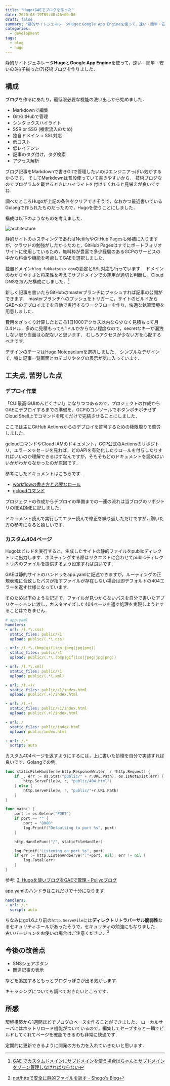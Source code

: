 ```yaml
---
title: "Hugo+GAEでブログを作った"
date: 2020-08-19T09:48:26+09:00
draft: false
summary: "静的サイトジェネレータHugoとGoogle App Engineを使って，速い・簡単・安いの3拍子揃った(?)技術ブログを作りました．"
categories:
  - development
tags:
  - blog
  - hugo
---
```


静的サイトジェネレータ**Hugo**と**Google App Engine**を使って，速い・簡単・安いの3拍子揃った(?)技術ブログを作りました．

## 構成
ブログを作るにあたり，最低限必要な機能の洗い出しから始めました．
- Markdownで編集
- Git/GitHubで管理
- シンタックスハイライト
- SSR or SSG (検索流入のため)
- 独自ドメイン + SSL対応
- 低コスト
- 低レイテンシ
- 記事のタグ付け，タグ検索
- アクセス解析

ブログ記事をMarkdownで書きGitで管理したいのはエンジニアっぽい気がするからです．
そしてMarkdownは普段使っていて書きやすいから．
技術ブログなのでプログラムを載せるときにハイライトを付けてくれると見栄えが良いですね．

調べたところHugoが上記の条件をクリアできそうで，なおかつ最近書いているGolangで作られたものだったので，Hugoを使うことにしました．

構成は以下のようなものを考えました．

![architecture](architecture.png)

静的サイトのホスティングであればNetlifyやGitHub Pagesも候補に入りますが，クラウドの勉強がしたかったのと，GitHub Pagesはすでにポートフォリオサイトに使用しているため，無料枠が豊富で多少経験のあるGCPのサービスの中から料金や機能を考慮してGAEを選択しました．

独自ドメイン`blog.fukkatsuso.com`の設定とSSL対応も行っています．
ドメインのわかりやすさと将来性を考えてサブドメインでの運用が適切と判断し，Cloud DNSを挟んだ構成にしました．[^subdomain]
[^subdomain]: [GAE でカスタムドメインにサブドメインを使う場合はちゃんとサブドメインをゾーン管理しなければならない](https://blog.kakakikikeke.com/2019/02/how-to-set-custom-domain-on-gae.html)

新しく記事を書いたらGitHubのmasterブランチにプッシュすれば記事の公開ができます．
masterブランチへのプッシュをトリガーに，サイトのビルドからGAEへのデプロイまでを自動で実行するワークフローを作り，快適な執筆環境を用意しました．

費用をざっくり計算したところ1日1000アクセス以内なら少なく見積もって月0.4ドル，多めに見積もっても1ドルかからない程度なので，secretなキーが漏洩しない限り当面は心配ないと思います．
むしろアクセスが少ない方を心配するべきです．

デザインのテーマは[Hugo Notepadium](https://themes.gohugo.io/hugo-notepadium/)を選択しました．
シンプルなデザインで，特に記事一覧画面とカテゴリやタグの表示が気に入っています．

## 工夫点, 苦労した点
### デプロイ作業
「CUI最高!GUIめんどくさい!」になりつつあるので，プロジェクトの作成からGAEにデプロイするまでの準備を，GCPのコンソールでボタンポチポチせずCloud Shell上でコマンドを叩くだけで完結させることにしました．

ここでは主にGitHub Actionsからのデプロイを許可するための権限周りで苦労しました．

gcloudコマンドやCloud IAMのドキュメント，GCP公式のActionsのリポジトリ，エラーメッセージを見れば，どのAPIを有効化したりロールを付与したりすればいいのか理解できるはずなんですが，そもそもどのドキュメントを読めばいいかがわからなかったのが原因です．

参考にしたドキュメントはこちらです．
- [workflowの書き方と必要なロール](https://github.com/GoogleCloudPlatform/github-actions/tree/master/appengine-deploy)
- [gcloudコマンド](https://cloud.google.com/sdk/gcloud/reference?hl=ja)

プロジェクトの作成からデプロイの準備までの一連の流れは当ブログのリポジトリの[README](https://github.com/Fukkatsuso/blog/blob/master/README.md)に記しました．

ドキュメント読んで実行してエラー読んで修正を繰り返しただけですが，躓いた方の参考になると嬉しいです．

### カスタム404ページ
Hugoはビルドを実行すると，生成したサイトの静的ファイルをpublicディレクトリに出力します．ホスティングする際はリクエストに合わせてpublicディレクトリ内のファイルを提供するよう設定すれば良いです．

GAEは静的サイトのハンドラをapp.yamlに記述できますが，ルーティングの正規表現に合致したパスが指すファイルが存在しない場合は即デフォルトの404エラーを返す仕様になっています．

そのため以下のような記述で，ファイルが見つからないパスを自分で書いたアプリケーションに渡し，カスタマイズした404ページを返す処理を実現しようとすることはできません．
```yaml
# app.yaml
handlers:
- url: /(.*\.css)
  static_files: public/\1
  upload: public/(.*\.css)

- url: /(.*\.(bmp|gif|ico|jpeg|jpg|png))
  static_files: public/\1
  upload: public/(.*\.(bmp|gif|ico|jpeg|jpg|png))

- url: /(.*\.xml)
  static_files: public/\1
  upload: public/(.*\.xml)

- url: /(.+)/
  static_files: public/\1/index.html
  upload: public/(.+)/index.html

- url: /(.+)
  static_files: public/\1/index.html
  upload: public/(.+)/index.html

- url: /
  static_files: public/index.html
  upload: public/index.html 

- url: /.*
  script: auto
```

カスタム404ページを返すようにするには，上に書いた処理を自分で実装すれば良いです．Golangでの例:
```go
func staticFileHandler(w http.ResponseWriter, r *http.Request) {
	if _, err := os.Stat("public/" + r.URL.Path); os.IsNotExist(err) {
		http.ServeFile(w, r, "public/404.html")
	} else {
		http.ServeFile(w, r, "public/"+r.URL.Path)
	}
}

func main() {
	port := os.Getenv("PORT")
	if port == "" {
		port = "8080"
		log.Printf("Defaulting to port %s", port)
	}

	http.HandleFunc("/", staticFileHandler)

	log.Printf("Listening on port %s", port)
	if err := http.ListenAndServe(":"+port, nil); err != nil {
		log.Fatal(err)
	}
}
```
参考: [3. Hugoを使いブログをGAEで管理 - Puliyoブログ](https://blog.puliyo.com/jp/posts/hugo-on-gae-3/)

app.yamlのハンドラはこれだけで十分になります．
```yaml
handlers:
- url: /.*
  script: auto
```

ちなみにgo1.6より前の`http.ServeFile`には**ディレクトリトラバーサル脆弱性**なるセキュリティホールがあったそうで，セキュリティの勉強にもなりました．
古いバージョンをお使いの場合はご注意ください．[^serve_file]
[^serve_file]: [net/httpで安全に静的ファイルを返す - Shogo's Blog](https://shogo82148.github.io/blog/2016/04/13/serving-static-files-in-golang/)

## 今後の改善点
- SNSシェアボタン
- 関連記事の表示

などを追加するともっとブログっぽさが出る気がします．

キャッシングについても調べておきたいところです．

## 所感
環境構築から1週間ほどでブログのベースを作ることができました．
ローカルサーバにはホットリロード機能がついているので，編集してセーブすると一瞬でビルドしてくれてページを確認できるのも非常に快適です．

定期的に更新できるように開発の方も力を入れていきたいと思います．